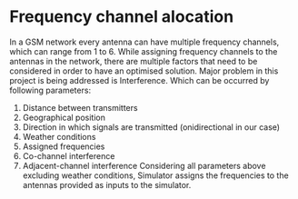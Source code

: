 # Frequency channel alocation
In a GSM network every antenna can have multiple frequency channels, which can range from 1 to 6. 
While assigning frequency channels to the antennas in the network, there are multiple factors that need to be considered in order to have an optimised solution.
Major problem in this project is being addressed is Interference. Which can be occurred by following parameters:
1) Distance between transmitters 
2) Geographical position
3) Direction in which signals are transmitted (onidirectional in our case)
4) Weather conditions 
5) Assigned frequencies 
6) Co-channel interference 
7) Adjacent-channel interference
Considering all parameters above excluding weather conditions, Simulator assigns the frequencies to the antennas provided as inputs to the simulator.
